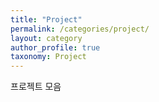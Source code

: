 ```yaml
---
title: "Project"
permalink: /categories/project/
layout: category
author_profile: true
taxonomy: Project
---
```


프로젝트 모음